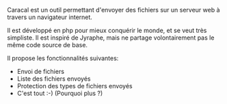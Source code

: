 Caracal est un outil permettant d'envoyer des fichiers sur un serveur web à travers un navigateur internet.

Il est développé en php pour mieux conquérir le monde, et se veut très simpliste. Il est inspiré de Jyraphe, mais ne partage volontairement pas le même code source de base.

Il propose les fonctionnalités suivantes:
 * Envoi de fichiers
 * Liste des fichiers envoyés
 * Protection des types de fichiers envoyés
 * C'est tout :-) (Pourquoi plus ?)
